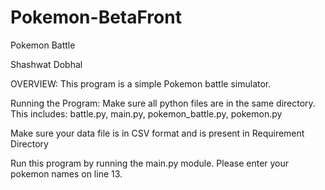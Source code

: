 # Pokemon-BetaFront

Pokemon Battle 

Shashwat Dobhal

OVERVIEW: This program is a simple Pokemon battle simulator.

Running the Program: Make sure all python files are in the same directory. This includes: battle.py, main.py, pokemon_battle.py, pokemon.py

Make sure your data file is in CSV format and is present in Requirement Directory

Run this program by running the main.py module. Please enter your pokemon names on line 13.